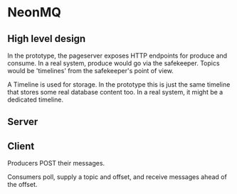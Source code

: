 
# NeonMQ

## High level design

In the prototype, the pageserver exposes HTTP endpoints for produce and consume.
In a real system, produce would go via the safekeeper.  Topics would be 'timelines'
from the safekeeper's point of view.

A Timeline is used for storage.  In the prototype this is just the same timeline that
stores some real database content too.  In a real system, it might be a dedicated timeline.


## Server



## Client

Producers POST their messages.

Consumers poll, supply a topic and offset, and receive messages ahead of the offset.
